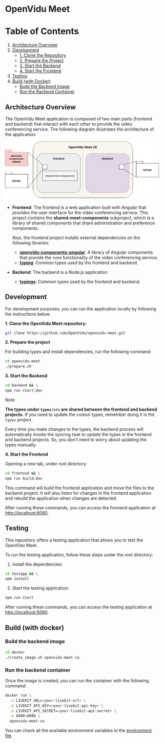 # OpenVidu Meet

# Table of Contents

1. [Architecture Overview](#architecture-overview)
2. [Development](#development)
   - [1. Clone the Repository](#1-clone-the-openvidu-meet-repository)
   - [2. Prepare the Project](#2-prepare-the-project)
   - [3. Start the Backend](#3-start-the-backend)
   - [4. Start the Frontend](#4-start-the-frontend)
3. [Testing](#testing)
4. [Build (with Docker)](#build-with-docker)
   - [Build the Backend Image](#build-the-backend-image)
   - [Run the Backend Container](#run-the-backend-container)

## Architecture Overview

The OpenVidu Meet application is composed of two main parts (frontend and backend) that interact with each other to provide the video conferencing service. The following diagram illustrates the architecture of the application:

[![OpenVidu Meet CE Architecture Overview](docs/openvidu-meet-ce-architecture.png)](/docs/openvidu-meet-ce-architecture.png)

- **Frontend**: The frontend is a web application built with Angular that provides the user interface for the video conferencing service. This project contains the **shared-meet-components** subproject, which is a library of shared components that share administration and preference components.

  Also, the frontend project installs external dependencies on the following libraries:

  - [**openvidu-components-angular**](https://github.com/OpenVidu/openvidu/tree/master/openvidu-components-angular): A library of Angular components that provide the core functionality of the video conferencing service.
  - [**typing**](./types/): Common types used by the frontend and backend.

- **Backend**: The backend is a Node.js application.
  - [**typings**](./types/): Common types used by the frontend and backend.

## Development

For development purposes, you can run the application locally by following the instructions below.

**1. Clone the OpenVidu Meet repository:**

```bash
git clone https://github.com/OpenVidu/openvidu-meet.git
```

**2. Prepare the project**

For building types and install dependencies, run the following command:

```bash
cd openvidu-meet
./prepare.sh
```

**3. Start the Backend**

```bash
cd backend && \
npm run start:dev
```

> [!NOTE]
>  **The types under `types/src` are shared between the frontend and backend projects.**
> If you need to update the comon types, remember doing it in the `types` project.
>
> Every time you make changes to the types, the backend process will automatically invoke the syncing task to update the types in the frontend and backend projects. So, you don't need to worry about updating the types manually.

**4. Start the Frontend**

Opening a new tab, under root directory:

```bash
cd frontend && \
npm run build:dev
```

This command will build the frontend application and move the files to the backend project. It will also listen for changes in the frontend application and rebuild the application when changes are detected.

After running these commands, you can access the frontend application at [http://localhost:6080](http://localhost:6080).


## Testing

This repository offers a testing application that allows you to test the OpenVidu Meet.

To run the testing application, follow these steps under the root directory:

1. Install the dependencies:

```bash
cd testapp && \
npm install
```

2. Start the testing application:

```bash
npm run start
```

After running these commands, you can access the testing application at [http://localhost:5080](http://localhost:5080).


## Build (with docker)

### Build the backend image

```bash
cd docker
./create_image.sh openvidu-meet-ce
```

### Run the backend container

Once the image is created, you can run the container with the following command:

```bash
docker run \
  -e LIVEKIT_URL=<your-livekit-url> \
  -e LIVEKIT_API_KEY=<your-livekit-api-key> \
  -e LIVEKIT_API_SECRET=<your-livekit-api-secret> \
  -p 6080:6080 \
  openvidu-meet-ce
```

You can check all the available environment variables in the [environment file](backend/src/environment.ts).
